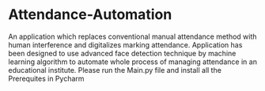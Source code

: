# Attendance-Automation
An application which replaces conventional manual attendance method with human interference and digitalizes marking attendance. Application has been designed to use advanced face detection technique by machine learning algorithm to automate whole process of managing attendance in an educational institute.
Please run the Main.py file and install all the Prerequites in Pycharm
